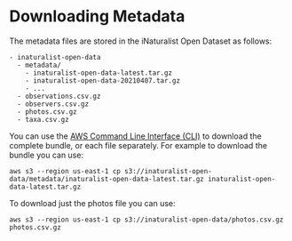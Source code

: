 # Downloading Metadata

The metadata files are stored in the iNaturalist Open Dataset as follows:

```
- inaturalist-open-data
  - metadata/
    - inaturalist-open-data-latest.tar.gz
    - inaturalist-open-data-20210407.tar.gz
    - ...
  - observations.csv.gz
  - observers.csv.gz
  - photos.csv.gz
  - taxa.csv.gz
```

You can use the [AWS Command Line Interface (CLI)](https://aws.amazon.com/cli/) to download the complete bundle, or each file separately. For example to download the bundle you can use:

```
aws s3 --region us-east-1 cp s3://inaturalist-open-data/metadata/inaturalist-open-data-latest.tar.gz inaturalist-open-data-latest.tar.gz
```

To download just the photos file you can use:

```
aws s3 --region us-east-1 cp s3://inaturalist-open-data/photos.csv.gz photos.csv.gz
```

